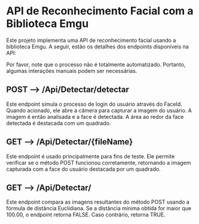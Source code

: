 # API de Reconhecimento Facial com a Biblioteca Emgu

Este projeto implementa uma API de reconhecimento facial usando a biblioteca Emgu. A seguir, estão os detalhes dos endpoints disponíveis na API:

Por favor, note que o processo não é totalmente automatizado. Portanto, algumas interações manuais podem ser necessárias.

## POST --> /Api/Detectar/detectar 

Este endpoint simula o processo de login do usuário através do FaceId. Quando acionado, ele abre a câmera para capturar a imagem do usuário. A imagem é então analisada e a face é detectada. A área ao redor da face detectada é destacada com um quadrado.

## GET --> /Api/Detectar/{fileName}

Este endpoint é usado principalmente para fins de teste. Ele permite verificar se o método POST funcionou corretamente, retornando a imagem capturada com a face do usuário destacada por um quadrado.

## GET --> /Api/Detectar/

Este endpoint compara as imagens resultantes do método POST usando a fórmula de distância Euclidiana. Se a distância mínima obtida for maior que 100.00, o endpoint retorna FALSE. Caso contrário, retorna TRUE.


